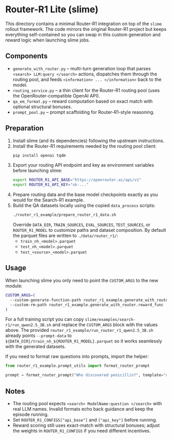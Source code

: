 # Router-R1 Lite (slime)

This directory contains a minimal Router-R1 integration on top of the
`slime` rollout framework. The code mirrors the original Router-R1 project but
keeps everything self-contained so you can swap in this custom generation and
reward logic when launching slime jobs.

## Components
- `generate_with_router.py` – multi-turn generation loop that parses
  `<search> LLM:query </search>` actions, dispatches them through the routing
  pool, and feeds `<information> ... </information>` back to the model.
- `routing_service.py` – a thin client for the Router-R1 routing pool (uses the
  OpenRouter-compatible OpenAI API).
- `qa_em_format.py` – reward computation based on exact match with optional
  structural bonuses.
- `prompt_pool.py` – prompt scaffolding for Router-R1-style reasoning.

## Preparation
1. Install slime (and its dependencies) following the upstream instructions.
2. Install the Router-R1 requirements needed by the routing pool client:
   ```bash
   pip install openai tqdm
   ```
3. Export your routing API endpoint and key as environment variables before
   launching slime:
   ```bash
   export ROUTER_R1_API_BASE="https://openrouter.ai/api/v1"
   export ROUTER_R1_API_KEY="sk-..."
   ```
4. Prepare routing data and the base model checkpoints exactly as you would for
   the Search-R1 example.
5. Build the QA datasets locally using the copied `data_process` scripts:
   ```bash
   ./router_r1_example/prepare_router_r1_data.sh
   ```
   Override `DATA_DIR`, `TRAIN_SOURCES`, `EVAL_SOURCES`, `TEST_SOURCES`, or
   `ROUTER_R1_MODEL` to customize paths and dataset composition. By default the
   parquet files are written to `./data/router_r1/`:
   - `train_nh_<model>.parquet`
   - `test_nh_<model>.parquet`
   - `test_<source>_<model>.parquet`

## Usage
When launching slime you only need to point the `CUSTOM_ARGS` to the new module:
```bash
CUSTOM_ARGS=(
  --custom-generate-function-path router_r1_example.generate_with_router.generate
  --custom-rm-path router_r1_example.generate_with_router.reward_func
)
```

For a full training script you can copy `slime/examples/search-r1/run_qwen2.5_3B.sh`
and replace the `CUSTOM_ARGS` block with the values above. The provided
`router_r1_example/run_router_r1_qwen2.5_3B.sh` already points
`--prompt-data` to `${DATA_DIR}/train_nh_${ROUTER_R1_MODEL}.parquet`
so it works seamlessly with the generated datasets.

If you need to format raw questions into prompts, import the helper:
```python
from router_r1_example.prompt_utils import format_router_prompt

prompt = format_router_prompt("Who discovered penicillin?", template="qwen")
```

## Notes
- The routing pool expects `<search> ModelName:question </search>` with real LLM
  names. Invalid formats echo back guidance and keep the episode running.
- Set `ROUTER_R1_CONFIGS["api_base"]` and `["api_key"]` before running.
- Reward scoring still uses exact-match with structural bonuses; adjust the
  weights in `ROUTER_R1_CONFIGS` if you need different incentives.
